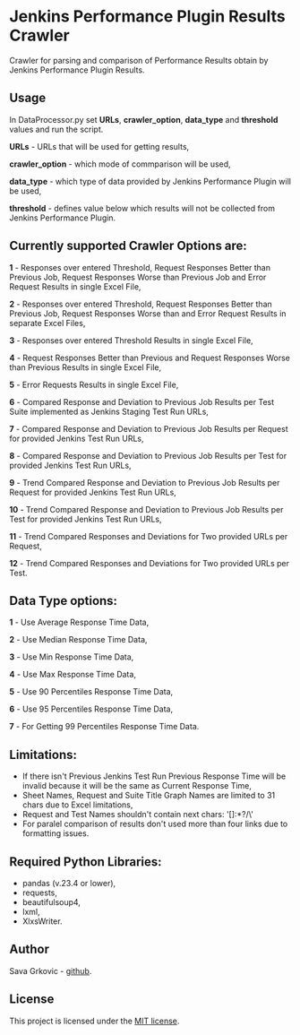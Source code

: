 # Jenkins Performance Plugin Results Crawler

Crawler for parsing and comparison of Performance Results obtain by Jenkins Performance Plugin Results.

## Usage

In DataProcessor.py set **URLs**, **crawler_option**, **data_type** and **threshold** values and run the script. 

**URLs** - URLs that will be used for getting results,

**crawler_option** - which mode of commparison will be used,

**data_type** - which type of data provided by Jenkins Performance Plugin will be used,

**threshold** - defines value below which results will not be collected from Jenkins Performance Plugin.

## Currently supported Crawler Options are:
        
 **1** - Responses over entered Threshold, Request Responses Better than Previous Job, 
            Request Responses Worse than Previous Job and Error Request Results in single Excel File,
                
 **2** - Responses over entered Threshold, Request Responses Better than Previous Job, 
            Request Responses Worse than and Error Request Results in separate Excel Files,
                
 **3** - Responses over entered Threshold Results in single Excel File,
            
 **4** - Request Responses Better than Previous and Request Responses Worse than Previous Results in single Excel File,
            
 **5** - Error Requests Results in single Excel File,
            
 **6** - Compared Response and Deviation to Previous Job Results per Test Suite implemented as Jenkins Staging Test Run URLs,
            
 **7** - Compared Response and Deviation to Previous Job Results per Request for provided Jenkins Test Run URLs,
        
 **8** - Compared Response and Deviation to Previous Job Results per Test for provided Jenkins Test Run URLs,
        
 **9** - Trend Compared Response and Deviation to Previous Job Results per Request for provided Jenkins Test Run URLs,
        
 **10** - Trend Compared Response and Deviation to Previous Job Results per Test for provided Jenkins Test Run URLs,
        
 **11** - Trend Compared Responses and Deviations for Two provided URLs per Request,
        
 **12** - Trend Compared Responses and Deviations for Two provided URLs per Test.
        
        
## Data Type options:
        
 **1** - Use Average Response Time Data,
        
 **2** - Use Median Response Time Data,
        
 **3** - Use Min Response Time Data,
        
 **4** - Use Max Response Time Data,
        
 **5** - Use 90 Percentiles Response Time Data,
        
 **6** - Use 95 Percentiles Response Time Data,
        
 **7** - For Getting 99 Percentiles Response Time Data.
        
## Limitations:
   
*  If there isn't Previous Jenkins Test Run Previous Response Time will be invalid because it will be the same as Current Response Time,
*  Sheet Names, Request and Suite Title Graph Names are limited to 31 chars due to Excel limitations,
*  Request and Test Names shouldn't contain next chars: '[]:*?/\\'
*  For paralel comparison of results don't used more than four links due to formatting issues.
        
## Required Python Libraries:
   
* pandas (v.23.4 or lower),
* requests,
* beautifulsoup4,
* lxml,
* XlxsWriter.
        
## Author

Sava Grkovic - [github](https://github.com/savagrk).

## License

This project is licensed under the [MIT license](/LICENSE).
